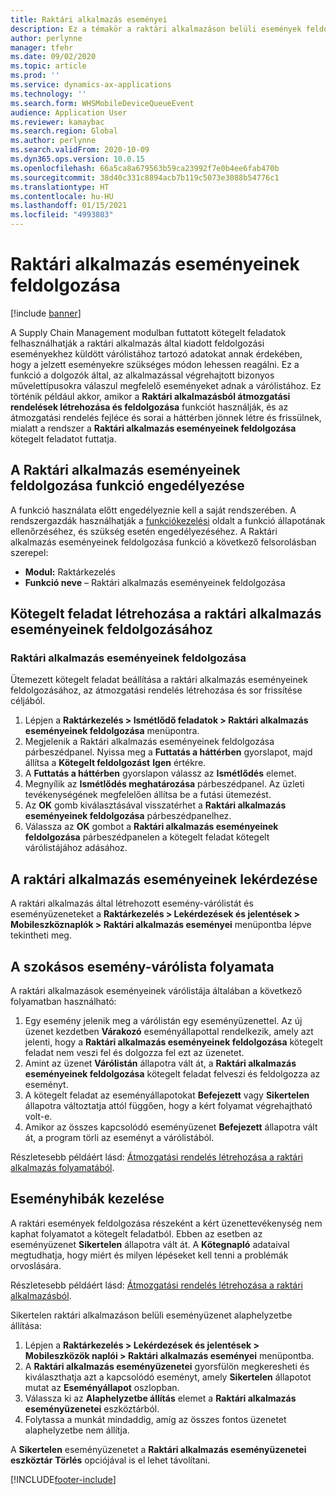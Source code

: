```yaml
---
title: Raktári alkalmazás eseményei
description: Ez a témakör a raktári alkalmazáson belüli események feldolgozását mutatja be, melyet a raktári alkalmazás eseményüzeneteinek egy kötegelt feladat részeként való feldolgozására használhatnak.
author: perlynne
manager: tfehr
ms.date: 09/02/2020
ms.topic: article
ms.prod: ''
ms.service: dynamics-ax-applications
ms.technology: ''
ms.search.form: WHSMobileDeviceQueueEvent
audience: Application User
ms.reviewer: kamaybac
ms.search.region: Global
ms.author: perlynne
ms.search.validFrom: 2020-10-09
ms.dyn365.ops.version: 10.0.15
ms.openlocfilehash: 66a5ca8a679563b59ca23992f7e0b4ee6fab470b
ms.sourcegitcommit: 38d40c331c8894acb7b119c5073e3088b54776c1
ms.translationtype: HT
ms.contentlocale: hu-HU
ms.lasthandoff: 01/15/2021
ms.locfileid: "4993803"
---
```

# <a name="warehouse-app-event-processing"></a>Raktári alkalmazás eseményeinek feldolgozása

[!include [banner](../includes/banner.md)]

A Supply Chain Management modulban futtatott kötegelt feladatok felhasználhatják a raktári alkalmazás által kiadott feldolgozási eseményekhez küldött várólistához tartozó adatokat annak érdekében, hogy a jelzett eseményekre szükséges módon lehessen reagálni. Ez a funkció a dolgozók által, az alkalmazással végrehajtott bizonyos művelettípusokra válaszul megfelelő eseményeket adnak a várólistához. Ez történik például akkor, amikor a **Raktári alkalmazásból átmozgatási rendelések létrehozása és feldolgozása** funkciót használják, és az átmozgatási rendelés fejléce és sorai a háttérben jönnek létre és frissülnek, mialatt a rendszer a **Raktári alkalmazás eseményeinek feldolgozása** kötegelt feladatot futtatja.

## <a name="enable-the-process-warehouse-app-events-feature"></a>A Raktári alkalmazás eseményeinek feldolgozása funkció engedélyezése

A funkció használata előtt engedélyeznie kell a saját rendszerében. A rendszergazdák használhatják a [funkciókezelési](../../fin-ops-core/fin-ops/get-started/feature-management/feature-management-overview.md) oldalt a funkció állapotának ellenőrzéséhez, és szükség esetén engedélyezéséhez. A Raktári alkalmazás eseményeinek feldolgozása funkció a következő felsorolásban szerepel:

- **Modul:** Raktárkezelés
- **Funkció neve** – Raktári alkalmazás eseményeinek feldolgozása

## <a name="set-up-a-batch-job-to-process-warehouse-app-events"></a>Kötegelt feladat létrehozása a raktári alkalmazás eseményeinek feldolgozásához

### <a name="process-warehouse-app-events"></a>Raktári alkalmazás eseményeinek feldolgozása

Ütemezett kötegelt feladat beállítása a raktári alkalmazás eseményeinek feldolgozásához, az átmozgatási rendelés létrehozása és sor frissítése céljából.

1. Lépjen a **Raktárkezelés \> Ismétlődő feladatok \> Raktári alkalmazás eseményeinek feldolgozása** menüpontra.
1. Megjelenik a Raktári alkalmazás eseményeinek feldolgozása párbeszédpanel. Nyissa meg a **Futtatás a háttérben** gyorslapot, majd állítsa a **Kötegelt feldolgozást** **Igen** értékre.
1. A **Futtatás a háttérben** gyorslapon válassz az **Ismétlődés** elemet.
1. Megnyílik az **Ismétlődés meghatározása** párbeszédpanel. Az üzleti tevékenységének megfelelően állítsa be a futási ütemezést.
1. Az **OK** gomb kiválasztásával visszatérhet a **Raktári alkalmazás eseményeinek feldolgozása** párbeszédpanelhez.
1. Válassza az **OK** gombot a **Raktári alkalmazás eseményeinek feldolgozása** párbeszédpanelen a kötegelt feladat kötegelt várólistájához adásához.

## <a name="query-warehouse-app-events"></a>A raktári alkalmazás eseményeinek lekérdezése

A raktári alkalmazás által létrehozott esemény-várólistát és eseményüzeneteket a **Raktárkezelés \> Lekérdezések és jelentések \> Mobileszköznaplók \> Raktári alkalmazás eseményei** menüpontba lépve tekintheti meg.

## <a name="the-standard-event-queue-process"></a>A szokásos esemény-várólista folyamata

A raktári alkalmazások eseményeinek várólistája általában a következő folyamatban használható:

1. Egy esemény jelenik meg a várólistán egy eseményüzenettel. Az új üzenet kezdetben **Várakozó** eseményállapottal rendelkezik, amely azt jelenti, hogy a **Raktári alkalmazás eseményeinek feldolgozása** kötegelt feladat nem veszi fel és dolgozza fel ezt az üzenetet.
1. Amint az üzenet **Várólistán** állapotra vált át, a **Raktári alkalmazás eseményeinek feldolgozása** kötegelt feladat felveszi és feldolgozza az eseményt.
1. A kötegelt feladat az eseményállapotokat **Befejezett** vagy **Sikertelen** állapotra változtatja attól függően, hogy a kért folyamat végrehajtható volt-e.
1. Amikor az összes kapcsolódó eseményüzenet **Befejezett** állapotra vált át, a program törli az eseményt a várólistából.

 Részletesebb példáért lásd: [Átmozgatási rendelés létrehozása a raktári alkalmazás folyamatából](create-transfer-order-from-warehouse-app.md).

## <a name="handle-event-errors"></a>Eseményhibák kezelése

A raktári események feldolgozása részeként a kért üzenettevékenység nem kaphat folyamatot a kötegelt feladatból. Ebben az esetben az eseményüzenet **Sikertelen** állapotra vált át. A **Kötegnapló** adataival megtudhatja, hogy miért és milyen lépéseket kell tenni a problémák orvoslására.

Részletesebb példáért lásd: [Átmozgatási rendelés létrehozása a raktári alkalmazásból](create-transfer-order-from-warehouse-app.md).

Sikertelen raktári alkalmazáson belüli eseményüzenet alaphelyzetbe állítása:

1. Lépjen a **Raktárkezelés \> Lekérdezések és jelentések \> Mobileszközök naplói \> Raktári alkalmazás eseményei** menüpontba.
1. A **Raktári alkalmazás eseményüzenetei** gyorsfülön megkeresheti és kiválaszthatja azt a kapcsolódó eseményt, amely **Sikertelen** állapotot mutat az **Eseményállapot** oszlopban.
1. Válassza ki az **Alaphelyzetbe állítás** elemet a **Raktári alkalmazás eseményüzenetei** eszköztárból.
1. Folytassa a munkát mindaddig, amíg az összes fontos üzenetet alaphelyzetbe nem állítja.

A **Sikertelen** eseményüzenetet a **Raktári alkalmazás eseményüzenetei eszköztár** **Törlés** opciójával is el lehet távolítani.


[!INCLUDE[footer-include](../../includes/footer-banner.md)]